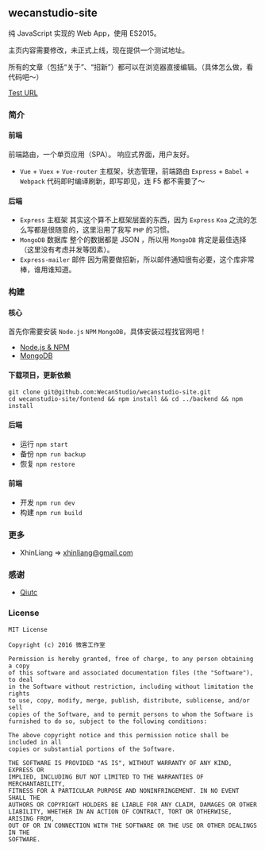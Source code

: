 ## wecanstudio-site
纯 JavaScript 实现的 Web App，使用 ES2015。

主页内容需要修改，未正式上线，现在提供一个测试地址。

所有的文章（包括“关于”、“招新”）都可以在浏览器直接编辑。（具体怎么做，看代码吧～）

[Test URL](wecanstudio.xhinliang.com)

### 简介

#### **前端**
前端路由，一个单页应用（SPA）。
响应式界面，用户友好。

- `Vue` + `Vuex` + `Vue-router`
主框架，状态管理，前端路由
`Express` + `Babel` + `Webpack`
代码即时编译刷新，即写即见，连 F5 都不需要了～

#### **后端**
- `Express` 主框架
其实这个算不上框架层面的东西，因为 `Express` `Koa` 之流的怎么写都是很随意的，这里沿用了我写 `PHP` 的习惯。
- `MongoDB` 数据库
整个的数据都是 JSON ，所以用 `MongoDB` 肯定是最佳选择（这里没有考虑并发等因素）。
- `Express-mailer` 邮件
因为需要做招新，所以邮件通知很有必要，这个库非常棒，谁用谁知道。

### 构建
#### 核心
首先你需要安装 `Node.js` `NPM` `MongoDB`，具体安装过程找官网吧！
- [Node.js & NPM](https://nodejs.org)
- [MongoDB](https://www.mongodb.com/)

#### 下载项目，更新依赖
```
git clone git@github.com:WecanStudio/wecanstudio-site.git
cd wecanstudio-site/fontend && npm install && cd ../backend && npm install
```

#### 后端
- 运行 `npm start`
- 备份 `npm run backup`
- 恢复 `npm restore`

#### 前端
- 开发 `npm run dev`
- 构建 `npm run build`

### 更多
- XhinLiang => xhinliang@gmail.com

### 感谢
- [Qiutc](https://github.com/TongchengQiu)

### License
```
MIT License

Copyright (c) 2016 微客工作室

Permission is hereby granted, free of charge, to any person obtaining a copy
of this software and associated documentation files (the "Software"), to deal
in the Software without restriction, including without limitation the rights
to use, copy, modify, merge, publish, distribute, sublicense, and/or sell
copies of the Software, and to permit persons to whom the Software is
furnished to do so, subject to the following conditions:

The above copyright notice and this permission notice shall be included in all
copies or substantial portions of the Software.

THE SOFTWARE IS PROVIDED "AS IS", WITHOUT WARRANTY OF ANY KIND, EXPRESS OR
IMPLIED, INCLUDING BUT NOT LIMITED TO THE WARRANTIES OF MERCHANTABILITY,
FITNESS FOR A PARTICULAR PURPOSE AND NONINFRINGEMENT. IN NO EVENT SHALL THE
AUTHORS OR COPYRIGHT HOLDERS BE LIABLE FOR ANY CLAIM, DAMAGES OR OTHER
LIABILITY, WHETHER IN AN ACTION OF CONTRACT, TORT OR OTHERWISE, ARISING FROM,
OUT OF OR IN CONNECTION WITH THE SOFTWARE OR THE USE OR OTHER DEALINGS IN THE
SOFTWARE.
```
